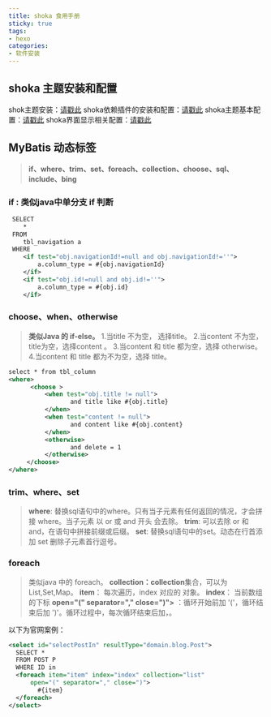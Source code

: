 ```yaml
---
title: shoka 食用手册
sticky: true
tags:
- hexo
categories:
- 软件安装
---
```

## shoka 主题安装和配置

shok主题安装：[请戳此](https://shoka.lostyu.me/computer-science/note/theme-shoka-doc/)
shoka依赖插件的安装和配置：[请戳此](https://shoka.lostyu.me/computer-science/note/theme-shoka-doc/dependents/)
shoka主题基本配置：[请戳此](https://shoka.lostyu.me/computer-science/note/theme-shoka-doc/config/)
shoka界面显示相关配置：[请戳此](https://shoka.lostyu.me/computer-science/note/theme-shoka-doc/display/)

## MyBatis 动态标签
> **if、where、trim、set、foreach、collection、choose、sql、include、bing**

### if : 类似java中单分支  if  判断
```xml
 SELECT
	*
 FROM
 	tbl_navigation a
 WHERE
	<if test="obj.navigationId!=null and obj.navigationId!=''">
	    a.column_type = #{obj.navigationId}
	</if>
	<if test="obj.id!=null and obj.id!=''">
	    a.column_type = #{obj.id}
	</if>
```
### choose、when、otherwise 

>  **类似Java 的 if-else。**
>  1.当title 不为空， 选择title。
>  2.当content 不为空，title为空，选择content 。
>  3.当content 和 title 都为空，选择 otherwise。
>  4.当content 和 title 都为不为空，选择 title。

```xml
select * from tbl_column
<where>
      <choose >
          <when test="obj.title != null">
                 and title like #{obj.title}
          </when>
          <when test="content != null">
                 and content like #{obj.content}
          </when>
          <otherwise>
                 and delete = 1
          </otherwise>
     </choose>
</where>
```
### trim、where、set
> **where**: 替换sql语句中的where。只有当子元素有任何返回的情况，才会拼接 where。当子元素 以 or 或 and 开头 会去除。
>  **trim**: 可以去除 or 和and，在语句中拼接前缀或后缀。
> **set**: 替换sql语句中的set。动态在行首添加 set 删除子元素首行逗号。

### foreach

> 类似java 中的 foreach。
> **collection：collection**集合，可以为List,Set,Map。
> **item**： 每次遍历，index 对应的 对象。 
> **index**： 当前数组的下标
>  **open="(" separator="," close=")">** ：循环开始前加 '('，循环结束后加 ')'。循环过程中，每次循环结束后加，。

以下为官网案例：
```xml
<select id="selectPostIn" resultType="domain.blog.Post">
  SELECT *
  FROM POST P
  WHERE ID in
  <foreach item="item" index="index" collection="list"
      open="(" separator="," close=")">
        #{item}
  </foreach>
</select>
```
### 